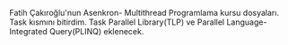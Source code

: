Fatih Çakıroğlu'nun Asenkron- Multithread Programlama kursu dosyaları.
Task kısmını bitirdim.
Task Parallel Library(TLP) ve Parallel Language-Integrated Query(PLINQ) eklenecek.
